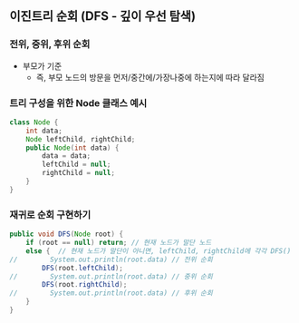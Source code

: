 ## 이진트리 순회 (DFS - 깊이 우선 탐색)
### 전위, 중위, 후위 순회
* 부모가 기준
  * 즉, 부모 노드의 방문을 먼저/중간에/가장나중에 하는지에 따라 달라짐
### 트리 구성을 위한 Node 클래스 예시
```java
class Node {
    int data;
    Node leftChild, rightChild;
    public Node(int data) {
        data = data;
        leftChild = null;
        rightChild = null;
    }
}
```
### 재귀로 순회 구현하기
```java
public void DFS(Node root) {
    if (root == null) return; // 현재 노드가 말단 노드
    else {  // 현재 노드가 말단이 아니면, leftChild, rightChild에 각각 DFS() 호출
//        System.out.println(root.data) // 전위 순회
        DFS(root.leftChild);
//        System.out.println(root.data) // 중위 순회
        DFS(root.rightChild);
//        System.out.println(root.data) // 후위 순회
    }    
}
```